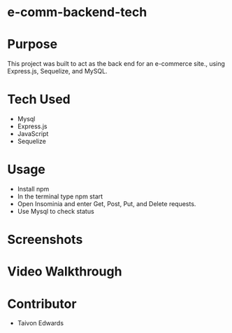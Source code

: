 # e-comm-backend-tech

# Purpose
This project was built to act as the back end for an e-commerce site., using Express.js, Sequelize, and MySQL.


# Tech Used
* Mysql
* Express.js
* JavaScript
* Sequelize

# Usage 
* Install npm 
* In the terminal type npm start 
* Open Insominia and enter Get, Post, Put, and Delete requests.
* Use Mysql to check status

# Screenshots

  
# Video Walkthrough 




# Contributor
* Taivon Edwards
